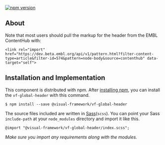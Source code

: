 [![npm version](https://badge.fury.io/js/%40visual-framework%2Fvf-global-header.svg)](https://badge.fury.io/js/%40visual-framework%2Fvf-global-header)

## About

Note that most users should pull the markup for the header from the EMBL ContentHub with:
```
<link rel="import" href="https://dev.beta.embl.org/api/v1/pattern.html?filter-content-type=article&filter-id=574&pattern=node-body&source=contenthub" data-target="self">
```

## Installation and Implementation

This component is distributed with npm. After [installing npm](https://www.npmjs.com/get-npm), you can install the `vf-global-header` with this command.

```
$ npm install --save @visual-framework/vf-global-header
```

The source files included are written in [Sass](http://sass-lang.com)(`scss`). You can point your Sass `include-path` at your `node_modules` directory and import it like this.

```
@import "@visual-framework/vf-global-header/index.scss";
```

_Make sure you import any requirements along with the modules._
